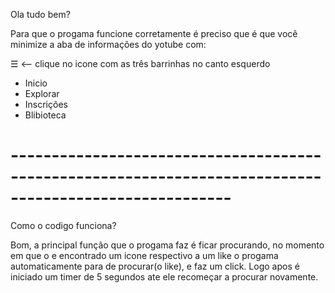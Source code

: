 Ola tudo bem? 

Para que o progama funcione corretamente é preciso que é que você minimize a aba de informações do yotube com:
 

☰      <-- clique no icone com as três barrinhas no canto esquerdo 

* Inicio 
* Explorar
* Inscrições
* Blibioteca
# -------------------------------------------------------------------------------------------------------

Como o codigo funciona?

Bom, a principal função que o progama faz é ficar procurando, 
no momento em que o e encontrado um icone respectivo a um like o progama automaticamente para de procurar(o like), e faz um click.
Logo apos é iniciado um timer de 5 segundos ate ele recomeçar a procurar novamente.
